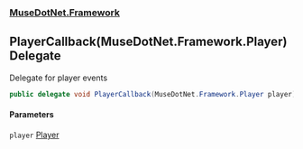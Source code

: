 ### [MuseDotNet.Framework](./MuseDotNet-Framework.md 'MuseDotNet.Framework')
## PlayerCallback(MuseDotNet.Framework.Player) Delegate
Delegate for player events  
```csharp
public delegate void PlayerCallback(MuseDotNet.Framework.Player player);
```
#### Parameters
<a name='MuseDotNet-Framework-PlayerCallback(MuseDotNet-Framework-Player)-player'></a>
`player` [Player](./Player.md 'MuseDotNet.Framework.Player')  
  
